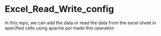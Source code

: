 # Excel_Read_Write_config
In this repo, we can add the data or read the data from the excel sheet in specified cells using apache poi made this operation 
